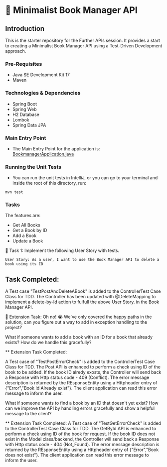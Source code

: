 # 📖 Minimalist Book Manager API

## Introduction
This is the starter repository for the Further APIs session. It provides a start to creating a Minimalist Book Manager API
using a Test-Driven Development approach.

### Pre-Requisites
- Java SE Development Kit 17
- Maven

### Technologies & Dependencies
- Spring Boot
- Spring Web
- H2 Database
- Lombok
- Spring Data JPA

### Main Entry Point
- The Main Entry Point for the application is: [BookmanagerApplication.java](src/main/java/com/techreturners/bookmanager/BookmanagerApplication.java)

### Running the Unit Tests
- You can run the unit tests in IntelliJ, or you can go to your terminal and inside the root of this directory, run:

`mvn test`

### Tasks

The features are:
- Get All Books
- Get a Book by ID
- Add a Book
- Update a Book

📘 Task 1: Implement the following User Story with tests.

`User Story: As a user, I want to use the Book Manager API to delete a book using its ID`

Task Completed:
--------------
A Test case "TestPostAndDeleteABook" is added to the ControllerTest Case Class for TDD. The Controller has been updated with @DeleteMapping to implement a delete-by-Id action to fulfull the above User Story. in the Book Manager API. 


📘 Extension Task: Oh no! 😭 We've only covered the happy paths in the solution, can you figure out a way to add in exception handling to the project? 

What if someone wants to add a book with an ID for a book that already exists? How do we handle this gracefully?

** Extension Task Completed:

A Test case of "TestPostErrorCheck" is added to the ControllerTest Case Class for TDD.
The Post API is enhanced to perform a check using ID of the book to be added. If the book ID alredy exosts, the Controller will send back a Response with Http status code - 409 (Conflict). The error message description is returned by the REsponseEntity using a Httpheader entry of {"Error","Book Id Already exist"}. The client application can read this error message to inform the user.

What if someone wants to find a book by an ID that doesn't yet exist? 
  How can we improve the API by handling errors gracefully and show a helpful message to the client?
  
**  Extension Task Completed:
  A Test case of "TestGetErrorCheck" is added to the ControllerTest Case Class for TDD.
The GetById API is enhanced to perform a check using ID of the book for request. If the book ID does not exist in the Model class/backend, the Controller will send back a Response with Http status code - 404 (Not_Found). The error message description is returned by the REsponseEntity using a Httpheader entry of {"Error","Book does not exist"}. The client application can read this error message to inform the user.
